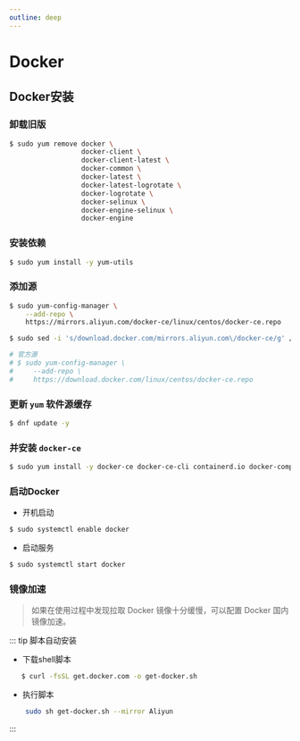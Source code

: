 ```yaml
---
outline: deep
---
```

# Docker

## Docker安装

### 卸载旧版
```sh
$ sudo yum remove docker \
                  docker-client \
                  docker-client-latest \
                  docker-common \
                  docker-latest \
                  docker-latest-logrotate \
                  docker-logrotate \
                  docker-selinux \
                  docker-engine-selinux \
                  docker-engine
```

### 安装依赖
```sh
$ sudo yum install -y yum-utils
```

### 添加源
```sh
$ sudo yum-config-manager \
    --add-repo \
    https://mirrors.aliyun.com/docker-ce/linux/centos/docker-ce.repo

```
```sh
$ sudo sed -i 's/download.docker.com/mirrors.aliyun.com\/docker-ce/g' /etc/yum.repos.d/docker-ce.repo

# 官方源
# $ sudo yum-config-manager \
#     --add-repo \
#     https://download.docker.com/linux/centos/docker-ce.repo
```

### 更新 `yum` 软件源缓存
```sh
$ dnf update -y
```

### 并安装 `docker-ce`
```sh
$ sudo yum install -y docker-ce docker-ce-cli containerd.io docker-compose-plugin
```

### 启动Docker
- 开机启动
```sh
$ sudo systemctl enable docker
```
- 启动服务
```sh
$ sudo systemctl start docker
```

### 镜像加速
> 如果在使用过程中发现拉取 Docker 镜像十分缓慢，可以配置 Docker 国内镜像加速。

::: tip 脚本自动安装
- 下载shell脚本
```sh
   $ curl -fsSL get.docker.com -o get-docker.sh
```

- 执行脚本
```sh
    sudo sh get-docker.sh --mirror Aliyun
```
:::